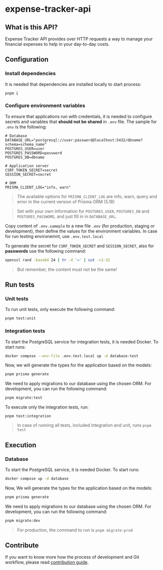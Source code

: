 # expense-tracker-api

## What is this API?

Expense Tracker API provides over HTTP requests a way to manage your financial expenses to help in your day-to-day costs.

## Configuration

### Install dependencies

It is needed that dependencies are installed locally to start process:

```bash
pnpm i
```

### Configure environment variables

To ensure that applications run with credentials, it is needed to configure secrets and variables that **should not be shared** in `.env` file. The sample for `.env` is the following:

```env
# Database
DATABASE_URL="postgresql://user:password@localhost:5432/dbname?schema=schema_name"
POSTGRES_USER=user
POSTGRES_PASSWORD=password
POSTGRES_DB=dbname

# Application server
CSRF_TOKEN_SECRET=secret
SESSION_SECRET=secret

# ORM
PRISMA_CLIENT_LOG="info, warn"
```
> The available options for `PRISMA_CLIENT_LOG` are info, warn, query and error in the current version of Prisma ORM (5.18)

> Set with your own information for `POSTGRES_USER`, `POSTGRES_DB` and `POSTGRES_PASSWORD`, and just fill in in `DATABASE_URL`.

Copy content of `.env.sameple` to a new file `.env` (for production, staging or development), then define the values for the environment variables. In case for run testing environemnt, use `.env.test.local`

To generate the secret for `CSRF_TOKEN_SECRET` and `SESSION_SECRET`, also for **passwords** use the following command:

```bash
openssl rand -base64 24 | tr -d '=' | cut -c1-32
```

> But remember, the content must not be the same!

## Run tests

### Unit tests

To run unit tests, only execute the following command:

```bash
pnpm test:unit
```

### Integration tests

To start the PostgreSQL service for integration tests, it is needed Docker. To start runs:

```bash
docker compose --env-file .env.test.local up -d database-test
```

Now, we will generate the types for the application based on the models:

```bash
pnpm prisma generate
```

We need to apply migrations to our database using the chosen ORM. For development, you can run the following command:

```bash
pnpm migrate:test
```

To execute only the integration tests, run:

```
pnpm test:integration
```

> In case of running all tests, included integration and unit, runs `pnpm test`

## Execution

### Database

To start the PostgreSQL service, it is needed Docker. To start runs:

```bash
docker compose up -d database
```

Now, We will generate the types for the application based on the models:

```bash
pnpm prisma generate
```

We need to apply migrations to our database using the chosen ORM. For development, you can run the following command:

```bash
pnpm migrate:dev
```

> For production, the command to run is `pnpm migrate:prod`

## Contribute

If you want to know more how the process of development and Git workflow, please read [contribution guide](./CONTRIBUTING.md).
